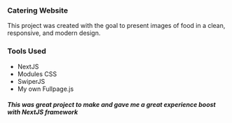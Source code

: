 ### Catering Website
This project was created with the goal to present images of food in a clean, responsive, and modern design.
### Tools Used

- NextJS
- Modules CSS
- SwiperJS
- My own Fullpage.js

##### This was great project to make and gave me a great experience boost with NextJS framework
